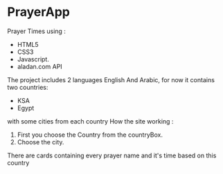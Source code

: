 # PrayerApp
Prayer Times using :
<ul>
  <li>HTML5</li>
  <li>CSS3</li>
  <li>Javascript.</li>
  <li>aladan.com API</li>
</ul>
The project includes 2 languages English And Arabic, for now it contains two countries:
<ul>
  <li>KSA</li>
  <li>Egypt</li>
</ul> 
with some cities from each country
How the site working :
<ol>
  <li>
First you choose the Country from the countryBox.</li>
  <li>Choose the city.</li>
</ol>
<p>There are cards containing every prayer name and it's time based on this country</p>
